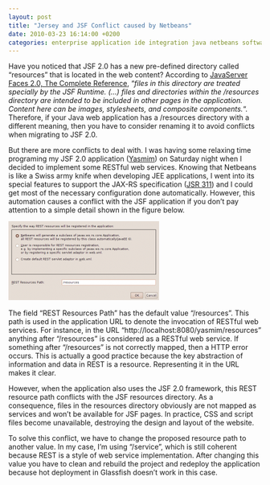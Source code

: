 ```yaml
---
layout: post
title: "Jersey and JSF Conflict caused by Netbeans"
date: 2010-03-23 16:14:00 +0200
categories: enterprise application ide integration java netbeans software architecture web services
---
```


Have you noticed that JSF 2.0 has a new pre-defined directory called “resources” that is located in the web content? According to <a href="http://www.amazon.com/JavaServer-Faces-2-0-Complete-Reference/dp/0071625097?ie=UTF8&amp;tag=c03ce-20&amp;link_code=btl&amp;camp=213689&amp;creative=392969">JavaServer Faces 2.0, The Complete Reference</a>, “<i>files in this directory are treated specially by the JSF Runtime. (…) files and directories within the /resources directory are intended to be included in other pages in the application. Content here can be images, stylesheets, and composite components.</i>“. Therefore, if your Java web application has a /resources directory with a different meaning, then you have to consider renaming it to avoid conflicts when migrating to JSF 2.0.

But there are more conflicts to deal with. I was having some relaxing time programing my JSF 2.0 application (<a href="http://github.com/htmfilho/Yasmim">Yasmim</a>) on Saturday night when I decided to implement some RESTful web services. Knowing that Netbeans is like a Swiss army knife when developing JEE applications, I went into its special features to support the JAX-RS specification (<a href="http://jcp.org/en/jsr/summary?id=311">JSR 311</a>) and I could get most of the necessary configuration done automatically. However, this automation causes a conflict with the JSF application if you don’t pay attention to a simple detail shown in the figure below.

![Screenshot-REST-Resources](/images/posts/Screenshot-REST-Resources-Configuration-300x157.png)

The field “REST Resources Path” has the default value “/resources”. This path is used in the application URL to denote the invocation of RESTful web services. For instance, in the URL “http://localhost:8080/yasmim/resources” anything after “/resources” is considered as a RESTful web service. If something after “/resources” is not correctly mapped, then a HTTP error occurs. This is actually a good practice because the key abstraction of information and data in REST is a resource. Representing it in the URL makes it clear.

However, when the application also uses the JSF 2.0 framework, this REST resource path conflicts with the JSF resources directory. As a consequence, files in the resources directory obviously are not mapped as services and won’t be available for JSF pages. In practice, CSS and script files become unavailable, destroying the design and layout of the website.

To solve this conflict, we have to change the proposed resource path to another value. In my case, I’m  using “/service”, which is still coherent because REST is a style of web service implementation. After changing this value you have to clean and rebuild the project and redeploy the application because hot deployment in Glassfish doesn’t work in this case.
